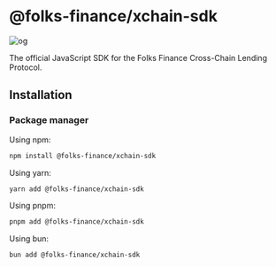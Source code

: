 # @folks-finance/xchain-sdk

![og](https://github.com/Folks-Finance/folks-finance-xchain-js-sdk/assets/9802152/dc6e8374-a4d2-48dd-b13c-26c83b304259)

The official JavaScript SDK for the Folks Finance Cross-Chain Lending Protocol.

## Installation

### Package manager

Using npm:

```bash
npm install @folks-finance/xchain-sdk
```

Using yarn:

```bash
yarn add @folks-finance/xchain-sdk
```

Using pnpm:

```bash
pnpm add @folks-finance/xchain-sdk
```

Using bun:

```bash
bun add @folks-finance/xchain-sdk
```

